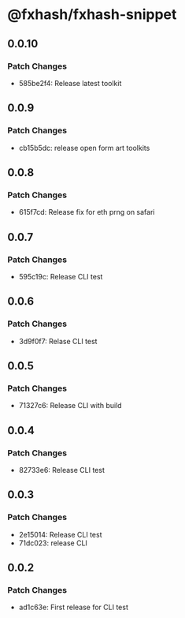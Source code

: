 # @fxhash/fxhash-snippet

## 0.0.10

### Patch Changes

- 585be2f4: Release latest toolkit

## 0.0.9

### Patch Changes

- cb15b5dc: release open form art toolkits

## 0.0.8

### Patch Changes

- 615f7cd: Release fix for eth prng on safari

## 0.0.7

### Patch Changes

- 595c19c: Release CLI test

## 0.0.6

### Patch Changes

- 3d9f0f7: Relase CLI test

## 0.0.5

### Patch Changes

- 71327c6: Release CLI with build

## 0.0.4

### Patch Changes

- 82733e6: Release CLI test

## 0.0.3

### Patch Changes

- 2e15014: Release CLI test
- 71dc023: release CLI

## 0.0.2

### Patch Changes

- ad1c63e: First release for CLI test
